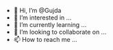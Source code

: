 - 👋 Hi, I’m @Gujda
- 👀 I’m interested in ...
- 🌱 I’m currently learning ...
- 💞️ I’m looking to collaborate on ...
- 📫 How to reach me ...

<!---
Gujda/Gujda is a ✨ special ✨ repository because its `README.md` (this file) appears on your GitHub profile.
You can click the Preview link to take a look at your changes.
--->
